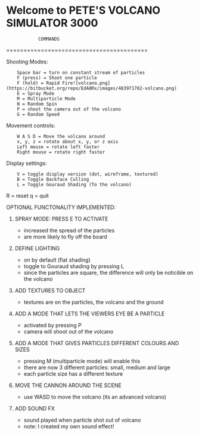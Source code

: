 Welcome to PETE'S VOLCANO SIMULATOR 3000
=========================================
                COMMANDS
=========================================

Shooting Modes:

        Space bar = turn on constant stream of particles
        F (press) = Shoot one particle
        F (hold) = Rapid Fire![volcano.png](https://bitbucket.org/repo/EdA8Rx/images/483971702-volcano.png)
        E = Spray Mode
        M = Multiparticle Mode
        N = Random Spin
        P = shoot the camera out of the volcano
        G = Random Speed

Movement controls:

        W A S D = Move the volcano around
        x, y, z = rotate about x, y, or z axis
        Left mouse = rotate left faster
        Right mouse = rotate right faster

Display settings:

        V = toggle display version (dot, wireframe, textured)
        B = Toggle Backface Culling
        L = Toggle Gouraud Shading (To the volcano)

R = reset
q = quit



OPTIONAL FUNCTONALITY IMPLEMENTED:
1. SPRAY MODE: PRESS E TO ACTIVATE
	- increased the spread of the particles
	- are more likely to fly off the board

2. DEFINE LIGHTING
	- on by default (flat shading)
	- toggle to Gouraud shading by pressing L
	- since the particles are square, the difference will only be noticible on the volcano


3. ADD TEXTURES TO OBJECT
	- textures are on the particles, the volcano and the ground

4. ADD A MODE THAT LETS THE VIEWERS EYE BE A PARTICLE
	- activated by pressing P
	- camera will shoot out of the volcano

5. ADD A MODE THAT GIVES PARTICLES DIFFERENT COLOURS AND SIZES
	- pressing M (multiparticle mode) will enable this
	- there are now 3 different particles: small, medium and large
	- each particle size has a different texture

6. MOVE THE CANNON AROUND THE SCENE
	- use WASD to move the volcano (its an advanced volcano)

7. ADD SOUND FX
	- sound played when particle shot out of volcano
	- note: I created my own sound effect!